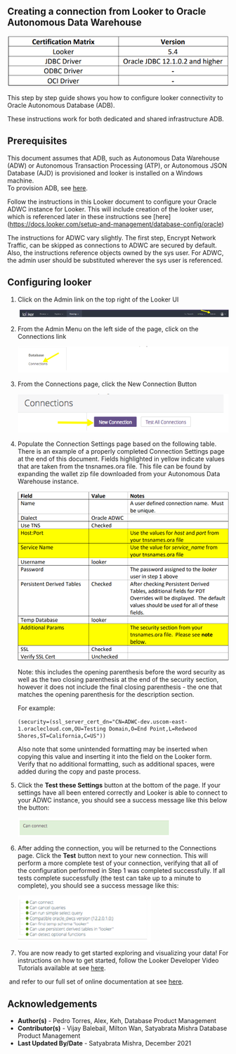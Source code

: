 ## **Creating a connection from Looker to Oracle Autonomous Data Warehouse**

  ![pbi-get-data](./images/certification-matrix.png)

This step by step guide shows you how to configure looker connectivity to Oracle Autonomous Database (ADB).

These instructions  work for both dedicated and shared infrastructure ADB.

## **Prerequisites**

This document assumes that ADB, such as Autonomous Data Warehouse (ADW) or Autonomous Transaction Processing (ATP), or Autonomous JSON Database (AJD) is provisioned and looker is installed on a Windows machine.  
To provision ADB, see [here](https://docs.oracle.com/en/cloud/paas/autonomous-database/adbsa/autonomous-provision.html#GUID-0B230036-0A05-4CA3-AF9D-97A255AE0C08).

Follow the instructions in this Looker document to configure your Oracle ADWC instance
for Looker. This will include creation of the looker user, which is referenced later in
these instructions see [here] (https://docs.looker.com/setup-and-management/database-config/oracle)

The instructions for ADWC vary slightly. The first step, Encrypt Network Traffic, can be
skipped as connections to ADWC are secured by default. Also, the instructions
reference objects owned by the sys user. For ADWC, the admin user should be
substituted wherever the sys user is referenced.

## **Configuring looker**


1. Click on the Admin link on the top right of the Looker UI

    ![pbi-get-data](./images/looker-admin-data.png)

2. From the Admin Menu on the left side of the page, click on the Connections link

    ![pbi-db-oracle](./images/looker-connection.png)

3. From the Connections page, click the New Connection Button

    ![pbi-db-oracle](./images/looker-newconnection.png)

4. Populate the Connection Settings page based on the following table. There is an
   example of a properly completed Connection Settings page at the end of this document.
   Fields highlighted in yellow indicate values that are taken from the tnsnames.ora file.
   This file can be found by expanding the wallet zip file downloaded from your
   Autonomous Data Warehouse instance.

    ![pbi-version](./images/looker-connection-field.png)

   Note: this includes the opening parenthesis before the word security as well as the two
   closing parenthesis at the end of the security section, however it does not include the
   final closing parenthesis - the one that matches the opening parenthesis for the
   description section.

   For example:
    ```
    (security=(ssl_server_cert_dn="CN=ADWC-dev.uscom-east-1.oraclecloud.com,OU=Testing Domain,O=End Point,L=Redwood
    Shores,ST=California,C=US"))
    ```

   Also note that some unintended formatting may be inserted when copying this value
   and inserting it into the field on the Looker form. Verify that no additional formatting,
   such as additional spaces, were added during the copy and paste process.

5. Click the **Test these Settings** button at the bottom of the page. If your settings have all
   been entered correctly and Looker is able to connect to your ADWC instance, you
   should see a success message like this below the button:

    ![odac-xcopy](./images/looker-connect.png)

6. After adding the connection, you will be returned to the Connections page. Click the
   **Test** button next to your new connection. This will perform a more complete test of
   your connection, verifying that all of the configuration performed in Step 1 was
   completed successfully. If all tests complete successfully (the test can take up to a
   minute to complete), you should see a success message like this:

    ![xcopy_folder](./images/looker-succesfull-connection.png)

7.  You are now ready to get started exploring and visualizing your data! For instructions
    on how to get started, follow the Looker Developer Video Tutorials available at
    see [here](https://docs.looker.com/video-library/data-modeling).

​    and refer to our full set of online documentation at
    see [here](https://docs.looker.com).

## **Acknowledgements**
* **Author(s)** - Pedro Torres, Alex, Keh, Database Product Management
* **Contributor(s)** - Vijay Balebail, Milton Wan, Satyabrata Mishra Database Product Management
* **Last Updated By/Date** - Satyabrata Mishra, December 2021
